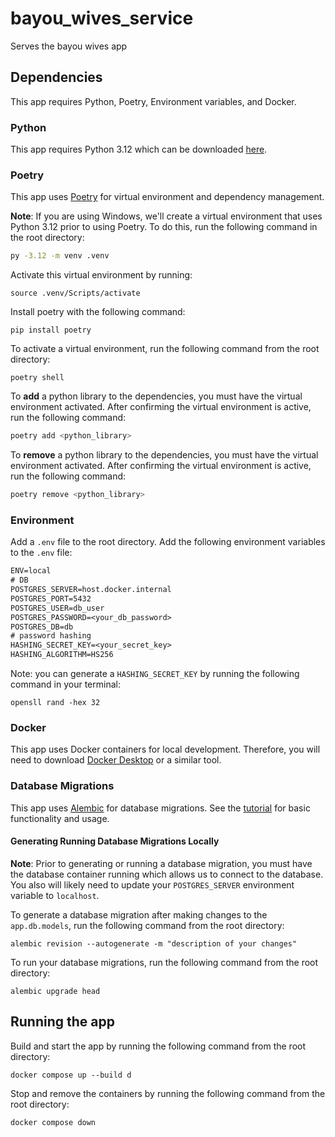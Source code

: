 # bayou_wives_service
Serves the bayou wives app

## Dependencies

This app requires Python, Poetry, Environment variables, and Docker.

### Python

This app requires Python 3.12 which can be downloaded [here](https://www.python.org/downloads/).

### Poetry

This app uses [Poetry](https://python-poetry.org/docs/) for virtual environment 
and dependency management.

**Note**: If you are using Windows, we'll create a virtual environment that uses Python 3.12
prior to using Poetry. To do this, run the following command in the root directory:

```bash
py -3.12 -m venv .venv
```

Activate this virtual environment by running:

```commandline
source .venv/Scripts/activate
```

Install poetry with the following command:

```commandline
pip install poetry
```

To activate a virtual environment, run the following command from the root directory:

```commandline
poetry shell
```

To **add** a python library to the dependencies, you must have the virtual environment activated.
After confirming the virtual environment is active, run the following command:

```bash
poetry add <python_library>
```

To **remove** a python library to the dependencies, you must have the virtual environment activated.
After confirming the virtual environment is active, run the following command:

```bash
poetry remove <python_library>
```

### Environment

Add a `.env` file to the root directory. 
Add the following environment variables to the `.env` file:

```txt
ENV=local
# DB
POSTGRES_SERVER=host.docker.internal
POSTGRES_PORT=5432
POSTGRES_USER=db_user
POSTGRES_PASSWORD=<your_db_password>
POSTGRES_DB=db
# password hashing
HASHING_SECRET_KEY=<your_secret_key>
HASHING_ALGORITHM=HS256
```

Note: you can generate a `HASHING_SECRET_KEY` by running the following command in your terminal:

```commandline
opensll rand -hex 32
```

### Docker

This app uses Docker containers for local development. Therefore, you will need to download 
[Docker Desktop](https://www.docker.com/products/docker-desktop/) or a similar tool.

### Database Migrations

This app uses [Alembic](https://alembic.sqlalchemy.org/en/latest/index.html) 
for database migrations. See the [tutorial](https://alembic.sqlalchemy.org/en/latest/tutorial.html) 
for basic functionality and usage.

#### Generating Running Database Migrations Locally

**Note**: Prior to generating or running a database migration, you must have the database container running 
which allows us to connect to the database. You also will likely need to update your `POSTGRES_SERVER`
environment variable to `localhost`.

To generate a database migration after making changes to the `app.db.models`, 
run the following command from the root directory:

```commandline
alembic revision --autogenerate -m "description of your changes"
```

To run your database migrations, run the following command from the root directory:

```commandline
alembic upgrade head
```

## Running the app

Build and start the app by running the following command from the root directory:

```commandline
docker compose up --build d
```

Stop and remove the containers by running the following command from the root directory:

```commandline
docker compose down
```
